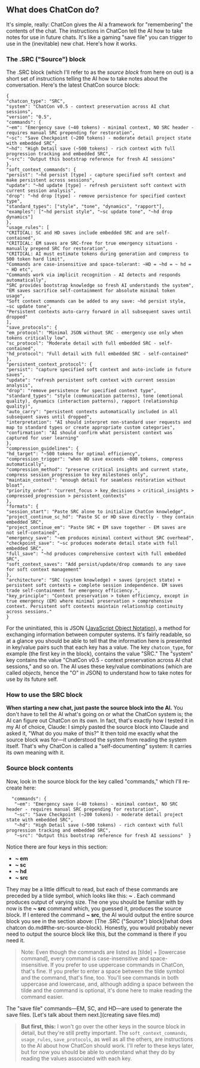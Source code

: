 ## What does ChatCon do?
It's simple, really: ChatCon gives the AI a framework for "remembering" the contents of the chat. The instructions in ChatCon tell the AI how to take notes for use in future chats. It's like a gaming "save file" you can trigger to use in the (inevitable) new chat. Here's how it works.

### The .SRC ("Source") block
The .SRC block (which I'll refer to as the *source block* from here on out) is a short set of instructions telling the AI how to take notes about the conversation. Here's the latest ChatCon source block:
```
{
"chatcon_type": "SRC",
"system": "ChatCon v0.5 - context preservation across AI chat sessions",
"version": "0.5",
"commands": {
"~em": "Emergency save (~40 tokens) - minimal context, NO SRC header - requires manual SRC prepending for restoration",
"~sc": "Save Checkpoint (~200 tokens) - moderate detail project state with embedded SRC", 
"~hd": "High Detail save (~500 tokens) - rich context with full progression tracking and embedded SRC",
"~src": "Output this bootstrap reference for fresh AI sessions"
},
"soft_context_commands": {
"persist": "~hd persist [type] - capture specified soft context and make persistent across sessions",
"update": "~hd update [type] - refresh persistent soft context with current session analysis",
"drop": "~hd drop [type] - remove persistence for specified context type",
"standard_types": ["style", "tone", "dynamics", "rapport"],
"examples": ["~hd persist style", "~sc update tone", "~hd drop dynamics"]
},
"usage_rules": [
"CRITICAL: SC and HD saves include embedded SRC and are self-contained",
"CRITICAL: EM saves are SRC-free for true emergency situations - manually prepend SRC for restoration",
"CRITICAL: AI must estimate tokens during generation and compress to 500 token hard limit",
"Commands are case-insensitive and space-tolerant: ~HD = ~hd = ~ hd = ~ HD etc",
"Commands work via implicit recognition - AI detects and responds automatically",
"SRC provides bootstrap knowledge so fresh AI understands the system",
"EM saves sacrifice self-containment for absolute minimal token usage",
"Soft context commands can be added to any save: ~hd persist style, ~sc update tone",
"Persistent contexts auto-carry forward in all subsequent saves until dropped"
],
"save_protocols": {
"em_protocol": "Minimal JSON without SRC - emergency use only when tokens critically low",
"sc_protocol": "Moderate detail with full embedded SRC - self-contained",
"hd_protocol": "Full detail with full embedded SRC - self-contained"
},
"persistent_context_protocol": {
"persist": "capture specified soft context and auto-include in future saves",
"update": "refresh persistent soft context with current session analysis", 
"drop": "remove persistence for specified context type",
"standard_types": "style (communication patterns), tone (emotional quality), dynamics (interaction patterns), rapport (relationship quality)",
"auto_carry": "persistent contexts automatically included in all subsequent saves until dropped",
"interpretation": "AI should interpret non-standard user requests and map to standard types or create appropriate custom categories",
"confirmation": "AI should confirm what persistent context was captured for user learning"
},
"compression_guidelines": {
"hd_target": "~500 tokens for optimal efficiency",
"compression_trigger": "when HD save exceeds ~800 tokens, compress automatically",
"compression_method": "preserve critical insights and current state, compress session_progression to key milestones only",
"maintain_context": "enough detail for seamless restoration without bloat",
"priority_order": "current_focus > key_decisions > critical_insights > compressed_progression > persistent_contexts"
},
"formats": {
"session_start": "Paste SRC alone to initialize ChatCon knowledge",
"project_continue_sc_hd": "Paste SC or HD save directly - they contain embedded SRC",
"project_continue_em": "Paste SRC + EM save together - EM saves are not self-contained",
"emergency_save": "~em produces minimal context without SRC overhead",
"checkpoint_save": "~sc produces moderate detail state with full embedded SRC",
"full_save": "~hd produces comprehensive context with full embedded SRC",
"soft_context_saves": "Add persist/update/drop commands to any save for soft context management"
},
"architecture": "SRC (system knowledge) + saves (project state) + persistent soft contexts = complete session independence. EM saves trade self-containment for emergency efficiency.",
"key_principle": "Context preservation > token efficiency, except in true emergency (EM) where minimal preservation > comprehensive context. Persistent soft contexts maintain relationship continuity across sessions."
}
```

For the uninitiated, this is JSON ([JavaScript Object Notation](https://en.wikipedia.org/wiki/JSON)), a method for exchanging information between computer systems. It's fairly readable, so at a glance you should be able to tell that the information here is presented in key/value pairs such that each key has a value. The key `chatcon_type`, for example (the first key in the block), contains the value "SRC." The "system" key contains the value "ChatCon v0.5 - context preservation across AI chat sessions," and so on. The AI uses these key/value combinations (which are called *objects*, hence the "O" in JSON) to understand how to take notes for use by its future self.

### How to use the SRC block
**When starting a new chat, just paste the source block into the AI.** You don't have to tell the AI what's going on or what the ChatCon system is; the AI can figure out ChatCon on its own. In fact, that's exactly how I tested it in my AI of choice, Claude: I simply pasted the source block into Claude and asked it, "What do you make of this?" It then told me exactly what the source block was for—it understood the system from reading the system itself. That's why ChatCon is called a "self-documenting" system: It carries its own meaning with it.

### Source block contents
Now, look in the source block for the key called "commands," which I'll re-create here:
```
  "commands": {
   "~em": "Emergency save (~40 tokens) - minimal context, NO SRC header - requires manual SRC prepending for restoration",
   "~sc": "Save Checkpoint (~200 tokens) - moderate detail project state with embedded SRC", 
   "~hd": "High Detail save (~500 tokens) - rich context with full progression tracking and embedded SRC",
   "~src": "Output this bootstrap reference for fresh AI sessions"  }
```

Notice there are four keys in this section:

- **~ em**
- **~ sc**
- **~ hd**
- **~ src**

They may be a little difficult to read, but each of these commands are preceded by a tilde symbol, which looks like this: **~** . Each command produces output of varying size. The one you should be familiar with by now is the **~ src** command which, you guessed it, produces the source block. If I entered the command **~ src**, the AI would output the entire source block you see in the section above: [The .SRC ("Source") block](what does chatcon do.md#the-src-source-block). Honestly, you would probably never need to output the source block like this, but the command is there if you need it.

> Note: Even though the commands are listed as [tilde] + [lowercase command], every command is case-insensitive and space-insensitive. If you prefer to use uppercase commands in ChatCon, that's fine. If you prefer to enter a space between the tilde symbol and the command, that's fine, too. You'll see commands in both uppercase and lowercase, and, although adding a space between the tilde and the command is optional, it's done here to make reading the command easier.

   The "save file" commands—EM, SC, and HD—are used to generate the save files. [Let's talk about them next.](creating save files.md)

   > **But first, this:** I won't go over the other keys in the source block in detail, but they're still pretty important. The `soft_context_commands`, `usage_rules`, `save_protocols`, as well as all the others, are instructions to the AI about how ChatCon should work. I'll refer to these keys later, but for now you should be able to understand what they do by reading the values associated with each key.
